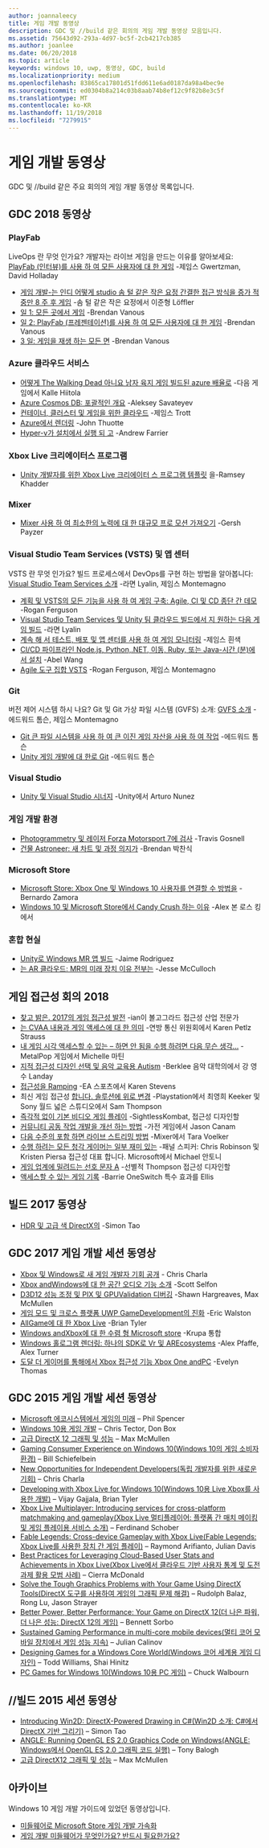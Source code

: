 ```yaml
---
author: joannaleecy
title: 게임 개발 동영상
description: GDC 및 //build 같은 회의의 게임 개발 동영상 모음입니다.
ms.assetid: 75643d92-293a-4d97-bc5f-2cb4217cb385
ms.author: joanlee
ms.date: 06/20/2018
ms.topic: article
keywords: windows 10, uwp, 동영상, GDC, build
ms.localizationpriority: medium
ms.openlocfilehash: 83865ca17801d51fdd611e6ad0187da98a4bec9e
ms.sourcegitcommit: ed0304b8a214c03b8aab74b8ef12c9f82b8e3c5f
ms.translationtype: MT
ms.contentlocale: ko-KR
ms.lasthandoff: 11/19/2018
ms.locfileid: "7279915"
---
```

# <a name="game-development-videos"></a>게임 개발 동영상

GDC 및 //build 같은 주요 회의의 게임 개발 동영상 목록입니다.

## <a name="gdc-2018-videos"></a>GDC 2018 동영상

### <a name="playfab"></a>PlayFab

LiveOps 란 무엇 인가요? 개발자는 라이브 게임을 만드는 이유를 알아보세요: [PlayFab (인터뷰)를 사용 하 여 모든 사용자에 대 한 게임](https://channel9.msdn.com/Shows/Level-Up/Your-Game-For-Everyone-with-PlayFab) -제임스 Gwertzman, David Holladay

* [게임 개발-는 인디 어떻게 studio 솜 털 같은 작은 요정 간결한 접근 방식을 증가 적중만 8 주 후 게임](https://channel9.msdn.com/Shows/Level-Up/Fluffy-Fairys-Lean-Approach-to-Game-Development-How-an-Indie-Studio-Grew-a-Hit-Game-After-Only-8-W) -솜 털 같은 작은 요정에서 이준형 Löffler
* [일 1: 모든 곳에서 게임](https://channel9.msdn.com/Shows/Level-Up/Your-game-everywhere-PlayFab) -Brendan Vanous
* [일 2: PlayFab (프레젠테이션)를 사용 하 여 모든 사용자에 대 한 게임](https://channel9.msdn.com/Shows/Level-Up/Your-Game-For-Everyone-With-PlayFab-Theater-Presentation) -Brendan Vanous
* [3 일: 게임을 재생 하는 모든 면](https://channel9.msdn.com/Shows/Level-Up/Your-game-every-way-its-played-PlayFab-Theater-Presentation) -Brendan Vanous

### <a name="azure-cloud-services"></a>Azure 클라우드 서비스

* [어떻게 The Walking Dead 아니요 남자 육지 게임 빌드된 azure 배율로](https://channel9.msdn.com/Shows/Level-Up/How-The-Walking-Dead-No-Mans-Land-was-built-to-scale-on-Azure-Theater-Presentation) -다음 게임에서 Kalle Hiitola
* [Azure Cosmos DB: 포괄적인 개요](https://channel9.msdn.com/Shows/Level-Up/Azure-Cosmos-DB-Comprehensive-Overview) -Aleksey Savateyev
* [컨테이너, 클러스터 및 게임을 위한 클라우드](https://channel9.msdn.com/Shows/Level-Up/Containers-Clusters-and-the-Cloud-for-Gaming-Theater-Presentation-1) -제임스 Trott
* [Azure에서 렌더링](https://channel9.msdn.com/Shows/Level-Up/Rendering-in-Azure-Theater-Presentation) -John Thuotte
* [Hyper-v가 설치에서 실행 되 고](https://channel9.msdn.com/Shows/Level-Up/Running-on-a-Hypervisor-Theater-Presentation) -Andrew Farrier

### <a name="xbox-live-creators-program"></a>Xbox Live 크리에이터스 프로그램

* [Unity 개발자를 위한 Xbox Live 크리에이터 스 프로그램 템플릿](https://channel9.msdn.com/Shows/Level-Up/Xbox-Live-Creators-Program-Jumpstart-for-Unity-Developers) 을-Ramsey Khadder

### <a name="mixer"></a>Mixer

* [Mixer 사용 하 여 최소한의 노력에 대 한 대규모 프로 모션 가져오기](https://channel9.msdn.com/Shows/Level-Up/Get-massive-promotion-for-minimal-effort-with-Mixer-Theater-presentation) -Gersh Payzer

### <a name="visual-studio-team-services-vsts-and-app-center"></a>Visual Studio Team Services (VSTS) 및 앱 센터

VSTS 란 무엇 인가요? 빌드 프로세스에서 DevOps를 구현 하는 방법을 알아봅니다: [Visual Studio Team Services 소개](https://channel9.msdn.com/Shows/Level-Up/Introduction-to-Visual-Studio-Team-Services) -라면 Lyalin, 제임스 Montemagno

* [계획 및 VSTS의 모든 기능을 사용 하 여 게임 구축: Agile, CI 및 CD 종단 간 데모](https://channel9.msdn.com/Shows/Level-Up/Planning-and-building-games-using-the-full-power-of-VSTS-Agile-CI--CD-end-to-end-demo) -Rogan Ferguson
* [Visual Studio Team Services 및 Unity 팀 클라우드 빌드에서 지 원하는 다음 게임 빌드](https://channel9.msdn.com/Shows/Level-Up/Build-your-next-game-powered-by-Visual-Studio-Team-Services-and-Unity-Teams-cloud-build-Theater) -라면 Lyalin
* [계속 해 서 테스트, 배포 및 앱 센터를 사용 하 여 게임 모니터링](https://channel9.msdn.com/Shows/Level-Up/Continuously-Test-distribute-and-monitor-your-game-with-App-Center-Theater-Presentation) -제임스 흰색
* [CI/CD 파이프라인 Node.js, Python,.NET, 이동, Ruby, 또는 Java-시간 (분)에서 설치](https://channel9.msdn.com/Shows/Level-Up/Setup-your-CICD-pipeline-for-Nodejs-Python-NET-Go-Ruby-or-Java-in-Minutes) -Abel Wang
* [Agile 도구 집합 VSTS](https://channel9.msdn.com/Shows/Level-Up/Agile-tooling-set-with-VSTS) -Rogan Ferguson, 제임스 Montemagno

### <a name="git"></a>Git

버전 제어 시스템 하시 나요? Git 및 Git 가상 파일 시스템 (GVFS) 소개: [GVFS 소개](https://channel9.msdn.com/Shows/Level-Up/Introduction-to-GVFS) -에드워드 톰슨, 제임스 Montemagno

* [Git 큰 파일 시스템을 사용 하 여 큰 이진 게임 자산을 사용 하 여 작업](https://channel9.msdn.com/Shows/Level-Up/Working-with-large-binary-game-assets-using-Git-Large-File-system) -에드워드 톰슨
* [Unity 게임 개발에 대 한로 Git](https://channel9.msdn.com/Shows/Level-Up/Git-with-Unity-for-Game-Development) -에드워드 톰슨

### <a name="visual-studio"></a>Visual Studio

* [Unity 및 Visual Studio 시너지](https://channel9.msdn.com/Shows/Level-Up/Unity-and-Visual-Studio-better-together) -Unity에서 Arturo Nunez

### <a name="game-development-experiences"></a>게임 개발 환경

* [Photogrammetry 및 레이저 Forza Motorsport 7에 검사](https://channel9.msdn.com/Shows/Level-Up/Photogrammetry-and-Laser-Scanning-in-Forza-Motorsport-7-Theater-Presentation-1) -Travis Gosnell
* [건물 Astroneer: 새 차트 및 과정 의지가](https://channel9.msdn.com/Shows/Level-Up/Building-Astroneer-Charting-new-and-challenging-courses) -Brendan 박찬식

### <a name="microsoft-store"></a>Microsoft Store

* [Microsoft Store: Xbox One 및 Windows 10 사용자를 연결할 수 방법을](https://channel9.msdn.com/Shows/Level-Up/Microsoft-Store-How-You-Can-Reach-Xbox-One-and-Windows-10-users) -Bernardo Zamora
* [Windows 10 및 Microsoft Store에서 Candy Crush 하는 이유](https://channel9.msdn.com/Shows/Level-Up/Why-Candy-Crush-on-Windows-10-and-in-Microsoft-Store) -Alex 본 로스 킹에서

### <a name="mixed-reality"></a>혼합 현실

* [Unity로 Windows MR 앱 빌드](https://channel9.msdn.com/Shows/Level-Up/Building-Windows-MR-Apps-with-Unity) -Jaime Rodriguez
* [는 AR 클라우드: MR의 미래 장치 이유 전부는](https://channel9.msdn.com/Shows/Level-Up/The-AR-Cloud-Why-the-future-of-MR-is-not-a-device-itsall-of-them) -Jesse McCulloch

## <a name="game-accessibility-conference-2018"></a>게임 접근성 회의 2018

* [찾고 밝은. 2017의 게임 접근성 발전](https://channel9.msdn.com/Shows/Level-Up/GAConf-2018-Looking-Bright-2017s-Game-Accessibility-Advances) -ian이 볼고그라드 접근성 산업 전문가
* [는 CVAA 내용과 게임 액세스에 대 한 의미](https://channel9.msdn.com/Shows/Level-Up/GAConf-2018-The-CVAA-and-What-it-Means-for-Gaming-Access) -연방 통신 위원회에서 Karen Petlz Strauss
* [내 게임 시각 액세스할 수 있는 – 하면 안 됨을 수행 하려면 다음 무슨 생각...](https://channel9.msdn.com/Shows/Level-Up/GAConf-2018-I-Made-My-Game-Blind-Accessible--You-Wont-Believe-What-Happened-Next) -MetalPop 게임에서 Michelle 마틴
* [지적 접근성 디자인 선택 및 음악 교육용 Autism](https://channel9.msdn.com/Shows/Level-Up/GAConf-2018-Cognitive-Accessibility-Design-Choices-and-Music-Education-for-Autism) -Berklee 음악 대학의에서 강 영수 Landay
* [접근성을 Ramping](https://channel9.msdn.com/Shows/Level-Up/GAConf-2018-Ramping-Up-Accessibility) -EA 스포츠에서 Karen Stevens
* 최신 게임 접근성 [합니다. 솔루션에 위로 변경](https://channel9.msdn.com/Shows/Level-Up/GAConf-2018-Modern-Game-Accessibility-Changing-Sympathy-to-Solution) -Playstation에서 최영희 Keeker 및 Sony 월드 넓은 스튜디오에서 Sam Thompson
* [즉각적 없이 기본 비디오 게임 플레이](https://channel9.msdn.com/Shows/Level-Up/GAConf-2018-Playing-Mainstream-Video-Games-Without-Sight) -SightlessKombat, 접근성 디자인할
* [커뮤니티 공동 작업 개발을 개선 하는 방법](https://channel9.msdn.com/Shows/Level-Up/GAConf-2018-How-Community-Collaboration-Improves-Development) -가전 게임에서 Jason Canam
* [다음 수준의 포함 하면 라이브 스트리밍 방법](https://channel9.msdn.com/Shows/Level-Up/GAConf-2018-Beyond-Gaming-How-Live-Streaming-Brings-Next-Level-Inclusion) -Mixer에서 Tara Voelker
* [수행 하려는 모든 청각 게이머는 일부 재미 있는](https://channel9.msdn.com/Shows/Level-Up/GAConf-2018-All-Deaf-Gamers-Wanna-Do-is-Have-Some-Fun) -패널 스피커: Chris Robinson 및 Kristen Piersa 접근성 대표 합니다. Microsoft에서 Michael 안토니
* [게임 업계에 밀려드는 선호 문자 A](https://channel9.msdn.com/Shows/Level-Up/GAConf-2018-A-Fraught-Love-Letter-to-the-Games-Industry) -선별적 Thompson 접근성 디자인할
* [액세스할 수 있는 게임 기록](https://channel9.msdn.com/Shows/Level-Up/GAConf-2018-Accessible-Gaming-History) -Barrie OneSwitch 특수 효과를 Ellis

## <a name="build-2017-videos"></a>빌드 2017 동영상

* [HDR 및 고급 색 DirectX의](https://channel9.msdn.com/Events/Build/2017/P4061) -Simon Tao

## <a name="gdc-2017-game-dev-session-videos"></a>GDC 2017 게임 개발 세션 동영상

* [Xbox 및 Windows로 새 게임 개발자 기회 공개](https://channel9.msdn.com/Events/GDC/GDC-2017/GDC2017-001) - Chris Charla
* [Xbox andWindows에 대 한 공간 오디오 기능 소개](https://channel9.msdn.com/Events/GDC/GDC-2017/GDC2017-002) -Scott Selfon
* [D3D12 성능 조정 및 PIX 및 GPUValidation 디버깅](https://channel9.msdn.com/Events/GDC/GDC-2017/GDC2017-003) -Shawn Hargreaves, Max McMullen
* [게임 모드 및 크로스 플랫폼 UWP GameDevelopment의 진화](https://channel9.msdn.com/Events/GDC/GDC-2017/GDC2017-004) -Eric Walston
* [AllGame에 대 한 Xbox Live](https://channel9.msdn.com/Events/GDC/GDC-2017/GDC2017-005) -Brian Tyler
* [Windows andXbox에 대 한 수렴 형 Microsoft store](https://channel9.msdn.com/Events/GDC/GDC-2017/GDC2017-006) -Krupa 통합
* [Windows 홀로그램 렌더링: 하나의 SDK로 Vr 및 AREcosystems](https://channel9.msdn.com/Events/GDC/GDC-2017/GDC2017-008) -Alex Pfaffe, Alex Turner
* [도달 더 게이머를 통해에서 Xbox 접근성 기능 Xbox One andPC](https://channel9.msdn.com/Events/GDC/GDC-2017/GDC2017-009) -Evelyn Thomas

## <a name="gdc-2015-game-dev-session-videos"></a>GDC 2015 게임 개발 세션 동영상

-   [Microsoft 에코시스템에서 게임의 미래](http://channel9.msdn.com/Events/GDC/GDC-2015/The-Future-of-Gaming-Across-the-Microsoft-Ecosystem) – Phil Spencer
-   [Windows 10용 게임 개발](http://channel9.msdn.com/Events/GDC/GDC-2015/Developing-Games-for-Windows-10) – Chris Tector, Don Box
-   [고급 DirectX 12 그래픽 및 성능](http://channel9.msdn.com/Events/GDC/GDC-2015/Advanced-DirectX12-Graphics-and-Performance) – Max McMullen
-   [Gaming Consumer Experience on Windows 10(Windows 10의 게임 소비자 환경)](http://channel9.msdn.com/Events/GDC/GDC-2015/Gaming-Consumer-Experience-on-Windows-10) – Bill Schiefelbein
-   [New Opportunities for Independent Developers(독립 개발자를 위한 새로운 기회)](http://channel9.msdn.com/Events/GDC/GDC-2015/New-Opportunities-for-Independent-Developers) – Chris Charla
-   [Developing with Xbox Live for Windows 10(Windows 10용 Live Xbox를 사용한 개발)](http://channel9.msdn.com/Events/GDC/GDC-2015/Developing-with-Xbox-Live-for-Windows-10) – Vijay Gajjala, Brian Tyler
-   [Xbox Live Multiplayer: Introducing services for cross-platform matchmaking and gameplay(Xbox Live 멀티플레이어: 플랫폼 간 매치 메이킹 및 게임 플레이용 서비스 소개)](http://channel9.msdn.com/Events/GDC/GDC-2015/Xbox-Live-Multiplayer-Introducing-services-for-cross-platform-matchmaking-and-gameplay) – Ferdinand Schober
-   [Fable Legends: Cross-device Gameplay with Xbox Live(Fable Legends: Xbox Live를 사용한 장치 간 게임 플레이)](http://channel9.msdn.com/Events/GDC/GDC-2015/Fable-Legends-Cross-device-Gameplay-with-Xbox-Live) – Raymond Arifianto, Julian Davis
-   [Best Practices for Leveraging Cloud-Based User Stats and Achievements in Xbox Live(Xbox Live에서 클라우드 기반 사용자 통계 및 도전 과제 활용 모범 사례)](http://channel9.msdn.com/Events/GDC/GDC-2015/Best-Practices-for-Leveraging-Cloud-Based-User-Stats-and-Achievements-in-Xbox-Live) – Cierra McDonald
-   [Solve the Tough Graphics Problems with Your Game Using DirectX Tools(DirectX 도구를 사용하여 게임의 그래픽 문제 해결)](http://channel9.msdn.com/Events/GDC/GDC-2015/Solve-the-Tough-Graphics-Problems-with-your-Game-Using-DirectX-Tools) – Rudolph Balaz, Rong Lu, Jason Strayer
-   [Better Power, Better Performance: Your Game on DirectX 12(더 나은 파워, 더 나은 성능: DirectX 12의 게임)](http://channel9.msdn.com/Events/GDC/GDC-2015/Better-Power-Better-Performance-Your-Game-on-DirectX12) – Bennett Sorbo
-   [Sustained Gaming Performance in multi-core mobile devices(멀티 코어 모바일 장치에서 게임 성능 지속)](http://channel9.msdn.com/Events/GDC/GDC-2015/Sustained-gaming-performance-in-multi-core-mobile-devices) – Julian Calinov
-   [Designing Games for a Windows Core World(Windows 코어 세계용 게임 디자인)](http://channel9.msdn.com/Events/GDC/GDC-2015/Designing-Games-for-a-Windows-Core-World) – Todd Williams, Shai Hinitz
-   [PC Games for Windows 10(Windows 10용 PC 게임)](http://channel9.msdn.com/Events/GDC/GDC-2015/PC-Games-for-Windows-10) – Chuck Walbourn

## <a name="build-2015-session-videos"></a>//빌드 2015 세션 동영상

-   [Introducing Win2D: DirectX-Powered Drawing in C#(Win2D 소개: C#에서 DirectX 기반 그리기)](https://channel9.msdn.com/Events/Build/2015/2-631) – Simon Tao
-   [ANGLE: Running OpenGL ES 2.0 Graphics Code on Windows(ANGLE: Windows에서 OpenGL ES 2.0 그래픽 코드 실행)](https://channel9.msdn.com/Events/Build/2015/3-686) – Tony Balogh
-   [고급 DirectX12 그래픽 및 성능](https://channel9.msdn.com/Events/Build/2015/3-673) – Max McMullen
 

## <a name="archive"></a>아카이브

Windows 10 게임 개발 가이드에 있었던 동영상입니다.

- [미들웨어로 Microsoft Store 게임 개발 가속화](https://channel9.msdn.com/Events/Build/2013/3-187)
- [게임 개발 미들웨어가 무엇인가요? 반드시 필요한가요?](https://channel9.msdn.com/Series/Windows-Store-Developer-Solutions/Game-Development-Middleware-What-is-it-Do-I-need-it-)
